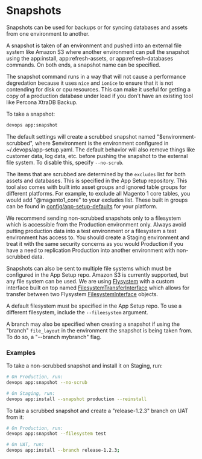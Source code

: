 Snapshots
=========

Snapshots can be used for backups or for syncing databases and assets from one environment to another.

A snapshot is taken of an environment and pushed into an external file system like Amazon S3 where another environment 
can pull the snapshot using the app:install, app:refresh-assets, or app:refresh-databases commands. On both ends, a 
snapshot name can be specified.

The snapshot command runs in a way that will not cause a performance degredation because it uses `nice` and `ionice` to 
ensure that it is not contending for disk or cpu resources. This can make it useful for getting a copy of a production 
database under load if you don't have an existing tool like Percona XtraDB Backup. 

To take a snapshot:
```bash
devops app:snapshot
```

The default settings will create a scrubbed snapshot named "$environment-scrubbed", where $environment is the 
environment configured in ~/.devops/app-setup.yaml. The default behavior will also remove things like customer data, 
log data, etc. before pushing the snapshot to the external file system. To disable this, specify `--no-scrub`.

The items that are scrubbed are determined by the `excludes` list for both assets and databases. This is specified in 
the App Setup repository. This tool also comes with built into asset groups and ignored table groups for different 
platforms. For example, to exclude all Magento 1 core tables, you would add "@magento1_core" to your excludes list. 
These built in groups can be found in [config/app-setup-defaults](../../config/app-setup-defaults) for your platform.

We recommend sending non-scrubbed snapshots only to a filesystem which is accessible from the Production environment 
only. Always avoid putting production data into a test environment or a filesystem a test environment has access to. You
should create a Staging environment and treat it with the same security concerns as you would Production if you have a 
need to replication Production into another environment with non-scrubbed data.

Snapshots can also be sent to multiple file systems which must be configured in the App Setup repo. Amazon S3 is 
currently supported, but any file system can be used. We are using [Flysystem](https://flysystem.thephpleague.com/) with 
a custom interface built on top named [FilesystemTransferInterface](../../src/FilesystemTransferInterface.php) which 
allows for transfer between two Flysystem [FilesystemInterface](https://github.com/thephpleague/flysystem/blob/master/src/FilesystemInterface.php)
objects.

A default filesystem must be specified in the App Setup repo. To use a different filesystem, include the `--fileesystem`
argument.

A branch may also be specified when creating a snapshot if using the "branch" `file_layout` in the environment the 
snapshot is being taken from. To do so, a "--branch mybranch" flag. 

### Examples

To take a non-scrubbed snapshot and install it on Staging, run:
```bash
# On Production, run:
devops app:snapshot --no-scrub

# On Staging, run:
devops app:install --snapshot production --reinstall
```

To take a scrubbed snapshot and create a "release-1.2.3" branch on UAT from it:
```bash
# On Production, run:
devops app:snapshot --filesystem test

# On UAT, run:
devops app:install --branch release-1.2.3;
```
